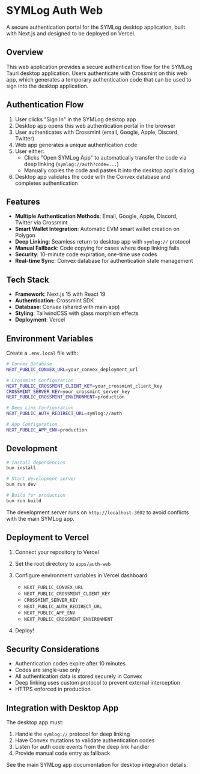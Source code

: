 # SYMLog Auth Web

A secure authentication portal for the SYMLog desktop application, built with Next.js and designed to be deployed on Vercel.

## Overview

This web application provides a secure authentication flow for the SYMLog Tauri desktop application. Users authenticate with Crossmint on this web app, which generates a temporary authentication code that can be used to sign into the desktop application.

## Authentication Flow

1. User clicks "Sign In" in the SYMLog desktop app
2. Desktop app opens this web authentication portal in the browser
3. User authenticates with Crossmint (email, Google, Apple, Discord, Twitter)
4. Web app generates a unique authentication code
5. User either:
   - Clicks "Open SYMLog App" to automatically transfer the code via deep linking (`symlog://auth?code=...`)
   - Manually copies the code and pastes it into the desktop app's dialog
6. Desktop app validates the code with the Convex database and completes authentication

## Features

- **Multiple Authentication Methods**: Email, Google, Apple, Discord, Twitter via Crossmint
- **Smart Wallet Integration**: Automatic EVM smart wallet creation on Polygon
- **Deep Linking**: Seamless return to desktop app with `symlog://` protocol
- **Manual Fallback**: Code copying for cases where deep linking fails
- **Security**: 10-minute code expiration, one-time use codes
- **Real-time Sync**: Convex database for authentication state management

## Tech Stack

- **Framework**: Next.js 15 with React 19
- **Authentication**: Crossmint SDK
- **Database**: Convex (shared with main app)
- **Styling**: TailwindCSS with glass morphism effects
- **Deployment**: Vercel

## Environment Variables

Create a `.env.local` file with:

```bash
# Convex Database
NEXT_PUBLIC_CONVEX_URL=your_convex_deployment_url

# Crossmint Configuration
NEXT_PUBLIC_CROSSMINT_CLIENT_KEY=your_crossmint_client_key
CROSSMINT_SERVER_KEY=your_crossmint_server_key
NEXT_PUBLIC_CROSSMINT_ENVIRONMENT=production

# Deep Link Configuration
NEXT_PUBLIC_AUTH_REDIRECT_URL=symlog://auth

# App Configuration
NEXT_PUBLIC_APP_ENV=production
```

## Development

```bash
# Install dependencies
bun install

# Start development server
bun run dev

# Build for production
bun run build
```

The development server runs on `http://localhost:3002` to avoid conflicts with the main SYMLog app.

## Deployment to Vercel

1. Connect your repository to Vercel
2. Set the root directory to `apps/auth-web`
3. Configure environment variables in Vercel dashboard:
   - `NEXT_PUBLIC_CONVEX_URL`
   - `NEXT_PUBLIC_CROSSMINT_CLIENT_KEY`
   - `CROSSMINT_SERVER_KEY`
   - `NEXT_PUBLIC_AUTH_REDIRECT_URL`
   - `NEXT_PUBLIC_APP_ENV`
   - `NEXT_PUBLIC_CROSSMINT_ENVIRONMENT`

4. Deploy!

## Security Considerations

- Authentication codes expire after 10 minutes
- Codes are single-use only
- All authentication data is stored securely in Convex
- Deep linking uses custom protocol to prevent external interception
- HTTPS enforced in production

## Integration with Desktop App

The desktop app must:

1. Handle the `symlog://` protocol for deep linking
2. Have Convex mutations to validate authentication codes
3. Listen for auth code events from the deep link handler
4. Provide manual code entry as fallback

See the main SYMLog app documentation for desktop integration details.